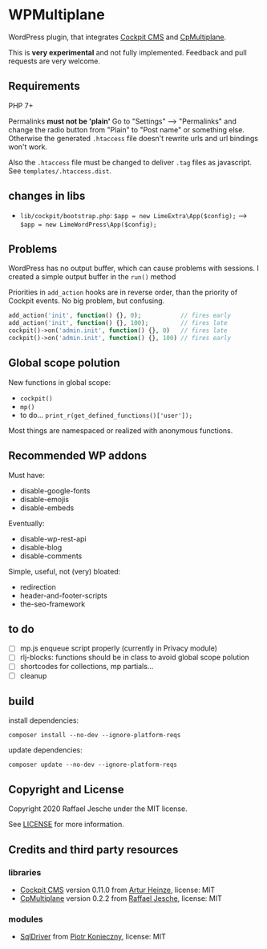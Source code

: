 # WPMultiplane

WordPress plugin, that integrates [Cockpit CMS][1] and [CpMultiplane][2].

This is **very experimental** and not fully implemented. Feedback and pull requests are very welcome.


## Requirements

PHP 7+

Permalinks **must not be 'plain'**
Go to "Settings" --> "Permalinks" and change the radio button from "Plain" to "Post name" or something else. Otherwise the generated `.htaccess` file doesn't rewrite urls and url bindings won't work.

Also the `.htaccess` file must be changed to deliver `.tag` files as javascript. See `templates/.htaccess.dist`.

## changes in libs

* `lib/cockpit/bootstrap.php`: `$app = new LimeExtra\App($config);` --> `$app = new LimeWordPress\App($config);`

## Problems

WordPress has no output buffer, which can cause problems with sessions. I created a simple output buffer in the `run()` method

Priorities in `add_action` hooks are in reverse order, than the priority of Cockpit events. No big problem, but confusing.

```php
add_action('init', function() {}, 0);           // fires early
add_action('init', function() {}, 100);         // fires late
cockpit()->on('admin.init', function() {}, 0)   // fires late
cockpit()->on('admin.init', function() {}, 100) // fires early
```

## Global scope polution

New functions in global scope:

* `cockpit()`
* `mp()`
* to do... `print_r(get_defined_functions()['user']);`

Most things are namespaced or realized with anonymous functions.

## Recommended WP addons

Must have:

* disable-google-fonts
* disable-emojis
* disable-embeds

Eventually:

* disable-wp-rest-api
* disable-blog
* disable-comments

Simple, useful, not (very) bloated:

* redirection
* header-and-footer-scripts
* the-seo-framework

## to do

* [ ] mp.js enqueue script properly (currently in Privacy module)
* [ ] rlj-blocks: functions should be in class to avoid global scope polution
* [ ] shortcodes for collections, mp partials...
* [ ] cleanup

## build

install dependencies:

`composer install --no-dev --ignore-platform-reqs`

update dependencies:

`composer update --no-dev --ignore-platform-reqs`

## Copyright and License

Copyright 2020 Raffael Jesche under the MIT license.

See [LICENSE][5] for more information.

## Credits and third party resources

### libraries

* [Cockpit CMS][1] version 0.11.0 from [Artur Heinze][4], license: MIT
* [CpMultiplane][2] version 0.2.2 from [Raffael Jesche][6], license: MIT

### modules

* [SqlDriver][3] from [Piotr Konieczny][4], license: MIT


[1]: https://github.com/agentejo/cockpit
[2]: https://github.com/raffaelj/CpMultiplane
[3]: https://github.com/piotr-cz/cockpit-sql-driver
[4]: https://github.com/aheinze
[5]: https://github.com/raffaelj/wordpress_wpmultiplane/blob/master/LICENSE
[6]: https://www.rlj.me
